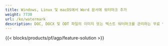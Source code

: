 ```yaml
---
title: Windows, Linux 및 macOS에서 Word 문서에 워터마크 추가 
weight: 7730
url: /ko/watermark
description: DOC, DOCX 및 ODT 파일의 이미지 또는 텍스트 워터마크를 관리하는 무료 앱 및 API
---
```


{{< blocks/products/pf/agp/feature-solution >}} 

